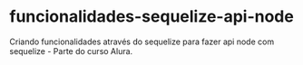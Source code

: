# funcionalidades-sequelize-api-node
Criando funcionalidades através do sequelize para fazer api node com sequelize - Parte do curso Alura.
